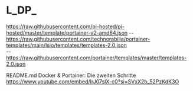 # L_DP_


https://raw.githubusercontent.com/pi-hosted/pi-hosted/master/template/portainer-v2-amd64.json 
-- https://raw.githubusercontent.com/technorabilia/portainer-templates/main/lsio/templates/templates-2.0.json  
-- https://raw.githubusercontent.com/portainer/templates/master/templates-2.0.json


README.md
 Docker & Portainer: Die zweiten Schritte 
https://www.youtube.com/embed/IrJ07slX-c0?si=SVxX2b_52PzKdK3O
